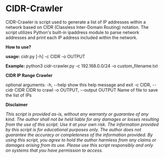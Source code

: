 # CIDR-Crawler
CIDR-Crawler is script used to generate a list of IP addresses within a network based on CIDR (Classless Inter-Domain Routing) notation. The script utilizes Python's built-in ipaddress module to parse network addresses and print each IP address included within the network.

**How to use?**

**usage:** cidr.py [-h] -c CIDR -o OUTPUT

**Example:** python3 cidr-crawler.py -c 192.168.0.0/24 -o custom_filename.txt

**CIDR IP Range Crawler**

optional arguments:
  -h, --help            show this help message and exit
  -c CIDR, --cidr CIDR  CIDR to crawl
  -o OUTPUT, --output OUTPUT
                        Name of file to save the list of IPs


**Disclaimer**

_This script is provided as-is, without any warranty or guarantee of any kind. The author shall not be held liable for any damages or losses resulting from the use of this script. Use it at your own risk. The information provided by this script is for educational purposes only. The author does not guarantee the accuracy or completeness of the information provided. By using this script, you agree to hold the author harmless from any claims or damages arising from its use. Please use this script responsibly and only on systems that you have permission to access._
